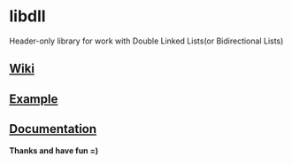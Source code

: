 # libdll
Header-only library for work with Double Linked Lists(or Bidirectional Lists)

## [Wiki](https://github.com/Iipal/libdll/wiki)

## [Example](https://github.com/Iipal/libdll/tree/master/example)

## [Documentation](https://github.com/Iipal/libdll/wiki/Documentation)

__Thanks and have fun =)__
